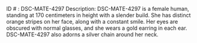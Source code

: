 ID # : DSC-MATE-4297
Description: DSC-MATE-4297 is a female human, standing at 170 centimeters in height with a slender build. She has distinct orange stripes on her face, along with a constant smile. Her eyes are obscured with normal glasses, and she wears a gold earring in each ear. DSC-MATE-4297 also adorns a silver chain around her neck.